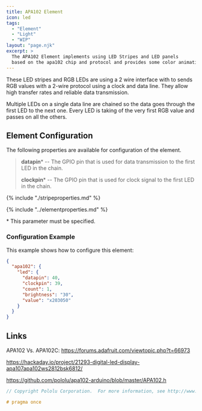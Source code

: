 ```yaml
---
title: APA102 Element
icon: led
tags: 
  - "Element"
  - "Light"
  - "WIP"
layout: "page.njk"
excerpt: >
  The APA102 Element implements using LED Stripes and LED panels
  based on the apa102 chip and protocol and provides some color animations and transitions.
---
```


These LED stripes and RGB LEDs are using a 2 wire interface
with to sends RGB values with a 2-wire protocol using a clock and data line.
They allow high transfer rates and reliable data transmission.

Multiple LEDs on a single data line are chained so the data goes through the first LED to the next one.
Every LED is taking of the very first RGB value and passes on all the others.


## Element Configuration

The following properties are available for configuration of the element.

<object data="/element.svg?apa102" type="image/svg+xml"></object>




> **datapin**\* -- The GPIO pin that is used for data transmission to the first LED in the chain.
>
> **clockpin**\* -- The GPIO pin that is used for clock signal to the first LED in the chain.

{% include "./stripeproperties.md" %}

{% include "../elementproperties.md" %}

\* This parameter must be specified.


### Configuration Example

This example shows how to configure this element:

``` json
{
  "apa102": {
    "led": {
      "datapin": 40,
      "clockpin": 39,
      "count": 1,
      "brightness": "30",
      "value": "x203050"
    }
  }
}
```

## Links

APA102 Vs. APA102C: <https://forums.adafruit.com/viewtopic.php?t=66973>


<https://hackaday.io/project/21293-digital-led-display-apa107apa102ws2812bsk6812/>


<https://github.com/pololu/apa102-arduino/blob/master/APA102.h>


``` cpp
// Copyright Pololu Corporation.  For more information, see http://www.pololu.com/

# pragma once
